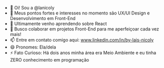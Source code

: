 - 👋 Oi! Sou a @lanicoly
- 👀 Meus pontos fortes e interesses no momento são UX/UI Design e Desenvolvimento em Front-End
- 🌱 Ultimamente venho aprendendo sobre React
- 💞️ Busco colaborar em projetos Front-End para me aperfeiçoar cada vez mais!
- 📫 Entre em contato comigo aqui: www.linkedin.com/in/by-lais-nicoly
- 😄 Pronomes: Ela/dela
- ⚡ Fato Curioso: Há dois anos minha área era Meio Ambiente e eu tinha ZERO conhecimento em programação
